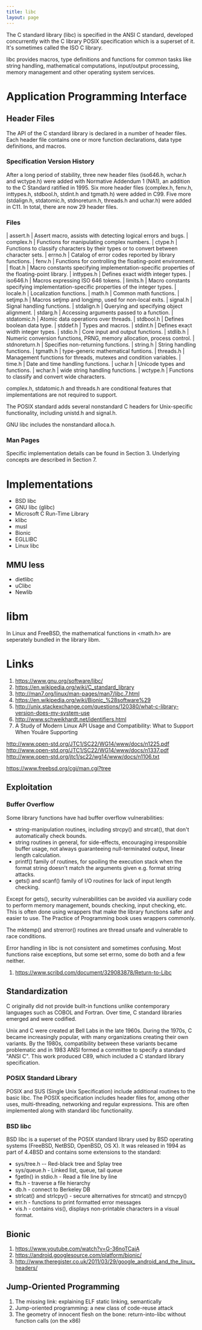 ```yaml
---
title: libc
layout: page
---
```


The C standard library (libc) is specified in the ANSI C standard, developed concurrently with the C library POSIX specification which is a superset of it.  It's sometimes called the ISO C library.

libc provides macros, type definitions and functions for common tasks like string handling, mathematical computations, input/output processing, memory management and other operating system services.

# Application Programming Interface

## Header Files

The API of the C standard library is declared in a number of header files.  Each header file contains one or more function declarations, data type definitions, and macros.

### Specification Version History

After a long period of stability, three new header files (iso646.h, wchar.h and wctype.h) were added with Normative Addendum 1 (NA1), an addition to the C Standard ratified in 1995.  Six more header files (complex.h, fenv.h, inttypes.h, stdbool.h, stdint.h and tgmath.h) were added in C99.  Five more (stdalign.h, stdatomic.h, stdnoreturn.h, threads.h and uchar.h) were added in C11.  In total, there are now 29 header files.

### Files

| assert.h      | Assert macro, assists with detecting logical errors and bugs.
| complex.h     | Functions for manipulating complex numbers.
| ctype.h       | Functions to classify characters by their types or to convert between character sets.
| errno.h       | Catalog of error codes reported by library functions.
| fenv.h        | Functions for controlling the floating-point environment.
| float.h       | Macro constants specifying  implementation-specific properties of the floating-point library.
| inttypes.h    | Defines exact width integer types.
| iso646.h      | Macros expressing ISO 646 tokens.
| limits.h      | Macro constants specifying implementation-specific properties of the integer types.
| locale.h      | Localization functions.
| math.h        | Common math functions.
| setjmp.h      | Macros setjmp and longjmp, used for non-local exits.
| signal.h      | Signal handling functions.
| stdalign.h    | Querying and specifying object alignment.
| stdarg.h      | Accessing arguments passed to a function.
| stdatomic.h   | Atomic data operations over threads.
| stdbool.h     | Defines boolean data type.
| stddef.h      | Types and macros.
| stdint.h      | Defines exact width integer types.
| stdio.h       | Core input and output functions.
| stdlib.h      | Numeric conversion functions, PRNG, memory allocation, process control.
| stdnoreturn.h | Specifies non-returning functions.
| string.h      | String handling functions.
| tgmath.h      | type-generic mathematical funtions.
| threads.h     | Management functions for threads, mutexes and condition variables.
| time.h        | Date and time handling functions.
| uchar.h       | Unicode types and functions.
| wchar.h       | wide string handling functions.
| wctype.h      | Functions to classify and convert wide characters.

complex.h, stdatomic.h and threads.h are conditional features that implementations are not required to support.

The POSIX standard adds several nonstandard C headers for Unix-specific functionality, including unistd.h and signal.h.

GNU libc includes the nonstandard alloca.h.

### Man Pages

Specific implementation details can be found in Section 3.  Underlying concepts are described in Section 7.

# Implementations

- BSD libc
- GNU libc (glibc)
- Microsoft C Run-Time Library
- klibc
- musl
- Bionic
- EGLLIBC
- Linux libc

## MMU less

- dietlibc
- uClibc
- Newlib

# libm

In Linux and FreeBSD, the mathematical functions in <math.h> are seperately bundled in the library libm.

# Links

1. https://www.gnu.org/software/libc/
1. https://en.wikipedia.org/wiki/C_standard_library
1. http://man7.org/linux/man-pages/man7/libc.7.html
1. https://en.wikipedia.org/wiki/Bionic_%28software%29
1. http://unix.stackexchange.com/questions/120380/what-c-library-version-does-my-system-use
1. http://www.schweikhardt.net/identifiers.html
1. A Study of Modern Linux API Usage and Compatibility: What to Support When Youâre Supporting

http://www.open-std.org/JTC1/SC22/WG14/www/docs/n1225.pdf
http://www.open-std.org/JTC1/SC22/WG14/www/docs/n1337.pdf
http://www.open-std.org/jtc1/sc22/wg14/www/docs/n1106.txt

https://www.freebsd.org/cgi/man.cgi?tree

## Exploitation

### Buffer Overflow

Some library functions have had buffer overflow vulnerabilities:

- string-manipulation routines, including strcpy() and strcat(), that don't automatically check bounds.
- string routines in general, for side-effects, encouraging irresponsible buffer usage, not always guaranteeing null-terminated output, linear length calculation.
- printf() family of routines, for spoiling the execution stack when the format string doesn't match the arguments given e.g. format string attacks.
- gets() and scanf() family of I/O routines for lack of input length checking.

Except for gets(), security vulnerabilities can be avoided via auxiliary code to perform memory management, bounds checking, input checking, etc.  This is often done using wrappers that make the library functions safer and easier to use.  The Practice of Programming book uses wrappers commonly.

The mktemp() and strerror() routines are thread unsafe and vulnerable to race conditions.

Error handling in libc is not consistent and sometimes confusing.  Most functions raise exceptions, but some set errno, some do both and a few neither.

1. https://www.scribd.com/document/329083878/Return-to-Libc

## Standardization

C originally did not provide built-in functions unlike contemporary languages such as COBOL and Fortran.  Over time, C standard libraries emerged and were codified.

Unix and C were created at Bell Labs in the late 1960s.  During the 1970s, C became increasingly popular, with many organizations creating their own variants.  By the 1980s, compatibility between these variants became problematic and in 1983 ANSI formed a committee to specify a standard "ANSI C".  This work produced C89, which included a C standard library specification.

### POSIX Standard Library

POSIX and SUS (Single Unix Specification) include additional routines to the basic libc.  The POSIX specification includes header files for, among other uses, multi-threading, networking and regular expressions.  This are often implemented along with standard libc functionality.

### BSD libc

BSD libc is a superset of the POSIX standard library used by BSD operating systems (FreeBSD, NetBSD, OpenBSD, OS X).  It was released in 1994 as part of 4.4BSD and contains some extensions to the standard:

- sys/tree.h -- Red-black tree and Splay tree
- sys/queue.h - Linked list, queue, tail queue
- fgetln() in stdio.h - Read a file line by line
- fts.h - traverse a file hierarchy
- db.h - connect to Berkeley DB
- strlcat() and strlcpy() - secure alternatives for strncat() and strncpy()
- err.h - functions to print formatted error messages
- vis.h - contains vis(), displays non-printable characters in a visual format.

## Bionic

1. https://www.youtube.com/watch?v=G-36noTCaiA
1. https://android.googlesource.com/platform/bionic/
1. http://www.theregister.co.uk/2011/03/29/google_android_and_the_linux_headers/

## Jump-Oriented Programming

1. The missing link: explaining ELF static linking, semantically
1. Jump-oriented programming: a new class of code-reuse attack
1. The geometry of innocent flesh on the bone: return-into-libc without function calls (on the x86)























